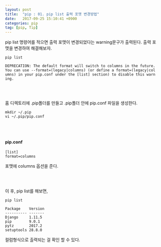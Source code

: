 ```yaml
---
layout: post
title:  "pip : 01. pip list 출력 포맷 변경방법"
date:   2017-09-25 15:10:41 +0900
categories: pip
tag: [pip, Tip]
---
```


pip list 명령어를 적으면 출력 포맷이 변경되었다는 warning문구가 출력된다. 출력 포맷을 변경하여 해결해보자.

```
pip list
```

```
DEPRECATION: The default format will switch to columns in the future.
You can use --format=(legacy|columns) (or define a format=(legacy|col
umns) in your pip.conf under the [list] section) to disable this warn
ing.
```

<br><br>

홈 디렉토리에 .pip폴더를 만들고 .pip폴더 안에 pip.conf 파일을 생성한다.

```
mkdir ~/.pip
vi ~/.pip/pip.conf
```

<br><br>

#### pip.conf

```
[list]
format=columns
```

포맷에 columns 옵션을 준다.

<br><br>

이 후, pip list를 해보면,

```
pip list
```

```
Package    Version
---------- -------
Django     1.11.5
pip        9.0.1
pytz       2017.2
setuptools 28.8.0
```

컬럼형식으로 출력되는 걸 확인 할 수 있다.
